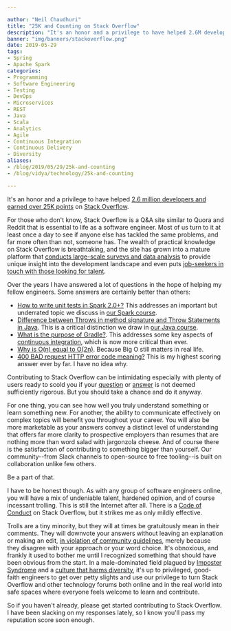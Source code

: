 ```yaml
---

author: "Neil Chaudhuri"
title: "25K and Counting on Stack Overflow"
description: "It's an honor and a privilege to have helped 2.6M developers and earned 25K points on Stack Overflow."
banner: "img/banners/stackoverflow.png"
date: 2019-05-29
tags:
- Spring
- Apache Spark
categories: 
- Programming
- Software Engineering
- Testing
- DevOps
- Microservices
- REST
- Java
- Scala
- Analytics
- Agile
- Continuous Integration
- Continuous Delivery
- Diversity
aliases:
- /blog/2019/05/29/25k-and-counting
- /blog/vidya/technology/25k-and-counting

---
```


It's an honor and a privilege to have helped [2.6 million developers and earned over 25K points](https://stackoverflow.com/users/1347281/vidya) 
on [Stack Overflow](https://stackoverflow.com).

For those who don't know, Stack Overflow is a Q&A site similar to Quora and Reddit that is essential to life as a software engineer.
Most of us turn to it at least once a day to see if anyone else has tackled the same problems, and far more often than not,
someone has. The wealth of practical knowledge on Stack Overflow is breathtaking, and the site has grown into a mature platform 
that [conducts large-scale surveys and data analysis](https://insights.stackoverflow.com/survey/2019) to provide unique insight into the 
development landscape and even puts [job-seekers in touch with those looking for talent](https://stackoverflow.com/jobs).

Over the years I have answered a lot of questions in the hope of helping my fellow engineers. Some answers are 
certainly better than others:

* [How to write unit tests in Spark 2.0+?](https://stackoverflow.com/questions/43729262/how-to-write-unit-tests-in-spark-2-0/43769845#43769845) This addresses an important but underrated topic we discuss in [our Spark course](/course/analytics-with-apache-spark/). 
* [Difference between Throws in method signature and Throw Statements in Java](https://stackoverflow.com/questions/19193540/difference-between-throws-in-method-signature-and-throw-statements-in-java/19193847#19193847). This is a critical distinction we draw in [our Java course](/course/software-engineering-in-java/).     
* [What is the purpose of Gradle?](https://stackoverflow.com/questions/20787986/what-is-the-purpose-of-gradle/20788406#20788406). This addresses some key aspects of [continuous integration](/categories/continuous-integration), which is now more critical than ever.
* [Why is O(n) equal to O(2n)](https://stackoverflow.com/questions/19371489/why-is-on-equal-to-o2n/19371607#19371607). Because Big O still matters in real life.
* [400 BAD request HTTP error code meaning?](https://stackoverflow.com/questions/19671317/400-bad-request-http-error-code-meaning/19671511#19671511) This is my highest scoring answer ever by far. I have no idea why.

Contributing to Stack Overflow can be intimidating
especially with plenty of users ready to scold you if your [question](https://stackoverflow.com/help/how-to-ask) 
or [answer](https://stackoverflow.com/help/how-to-answer) is not deemed sufficiently rigorous. But you should take a chance and do it anyway.

For one thing, you can see how well you truly understand something or learn something new. For another, the ability to 
communicate effectively on complex topics will benefit you throughout your career. You will also be more marketable as your
answers convey a distinct level of understanding that offers far more clarity to prospective employers 
than resumes that are nothing more than word salad with jargonzola cheese. And of course there
is the satisfaction of contributing to something bigger than yourself. Our community--from Slack channels to open-source
to free tooling--is built on collaboration unlike few others. 

Be a part of that.

I have to be honest though. As with any group of software engineers online, you will have a mix of undeniable talent, 
hardened opinion, and of course incessant trolling. This is still the Internet after all. There is a 
[Code of Conduct](https://stackoverflow.com/conduct) on Stack Overflow,
but it strikes me as only mildly effective.

Trolls are a tiny minority, but they will at times be gratuitously mean in their comments. They will downvote your answers without leaving an explanation or making an edit,
[in violation of community guidelines](https://stackoverflow.com/help/privileges/vote-down), merely because they 
disagree with your approach or your word choice. It's obnoxious, and frankly 
it used to bother me until I recognized something that should have been obvious from the start. In a male-dominated field plagued by
[Imposter Syndrome](https://guide.freecodecamp.org/working-in-tech/imposter-syndrome/) and a 
[culture that harms diversity](https://qz.com/1624252/pythons-creator-thinks-it-has-a-diversity-problem/), it's up to privileged, 
good-faith engineers to get over petty slights and use our privilege to turn Stack Overflow and other 
technology forums both online and in the real world into safe spaces where everyone feels welcome to learn and contribute. 

So if you haven't already, please get started contributing to Stack Overflow. I have been slacking on my 
responses lately, so I know you'll pass my reputation score soon enough. 